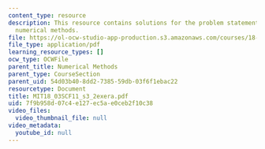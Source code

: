 ```yaml
---
content_type: resource
description: This resource contains solutions for the problem statements related to
  numerical methods.
file: https://ol-ocw-studio-app-production.s3.amazonaws.com/courses/18-03sc-differential-equations-fall-2011/7f9b958d07c4e127ec5ae0ceb2f10c38_MIT18_03SCF11_s3_2exera.pdf
file_type: application/pdf
learning_resource_types: []
ocw_type: OCWFile
parent_title: Numerical Methods
parent_type: CourseSection
parent_uid: 54d03b40-8dd2-7385-59db-03f6f1ebac22
resourcetype: Document
title: MIT18_03SCF11_s3_2exera.pdf
uid: 7f9b958d-07c4-e127-ec5a-e0ceb2f10c38
video_files:
  video_thumbnail_file: null
video_metadata:
  youtube_id: null
---
```

